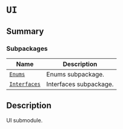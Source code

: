 # `UI`

<a id="summary"></a>

## Summary

### Subpackages

| Name | Description |
|-------------------------------------------------------------------------------------------------------|------------------------|
| [`Enums`](Enums/index.md#module-ansys.mechanical.stubs.v241.Ansys.Mechanical.UI.Enums)                | Enums subpackage.      |
| [`Interfaces`](Interfaces/index.md#module-ansys.mechanical.stubs.v241.Ansys.Mechanical.UI.Interfaces) | Interfaces subpackage. |

<a id="description"></a>

## Description

UI submodule.

<!-- !! processed by numpydoc !! -->

